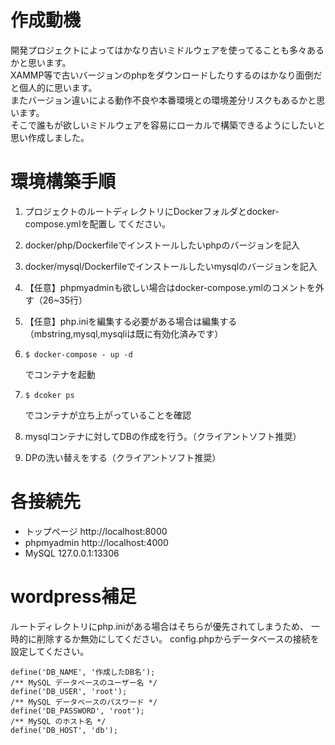 # 作成動機
開発プロジェクトによってはかなり古いミドルウェアを使ってることも多々あるかと思います。  
XAMMP等で古いバージョンのphpをダウンロードしたりするのはかなり面倒だと個人的に思います。  
またバージョン違いによる動作不良や本番環境との環境差分リスクもあるかと思います。  
そこで誰もが欲しいミドルウェアを容易にローカルで構築できるようにしたいと思い作成しました。
# 環境構築手順
1. プロジェクトのルートディレクトリにDockerフォルダとdocker-compose.ymlを配置し
てください。

2. docker/php/Dockerfileでインストールしたいphpのバージョンを記入
3. docker/mysql/Dockerfileでインストールしたいmysqlのバージョンを記入
4. 【任意】phpmyadminも欲しい場合はdocker-compose.ymlのコメントを外す（26~35行）
5. 【任意】php.iniを編集する必要がある場合は編集する（mbstring,mysql,mysqliは既に有効化済みです）
6.     $ docker-compose - up -d
    でコンテナを起動
7.     $ dcoker ps
    でコンテナが立ち上がっていることを確認
8. mysqlコンテナに対してDBの作成を行う。（クライアントソフト推奨）
9.  DPの洗い替えをする（クライアントソフト推奨）

# 各接続先
* トップページ http://localhost:8000
* phpmyadmin http://localhost:4000
* MySQL 127.0.0.1:13306

# wordpress補足
ルートディレクトリにphp.iniがある場合はそちらが優先されてしまうため、
一時的に削除するか無効にしてください。
config.phpからデータベースの接続を設定してください。

    define('DB_NAME', '作成したDB名');
    /** MySQL データベースのユーザー名 */
    define('DB_USER', 'root');
    /** MySQL データベースのパスワード */
    define('DB_PASSWORD', 'root');
    /** MySQL のホスト名 */
    define('DB_HOST', 'db');